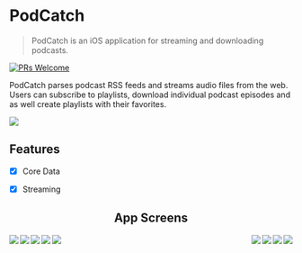# PodCatch

> PodCatch is an iOS application for streaming and downloading podcasts.


[![PRs Welcome](https://img.shields.io/badge/PRs-welcome-brightgreen.svg?style=flat-square)](http://makeapullrequest.com)

PodCatch parses podcast RSS feeds and streams audio files from the web. Users can subscribe to playlists, download individual podcast episodes and as well create playlists with their favorites.

![](https://github.com/chriswebb09/podcatcher/blob/master/Resource/demo.gif)

## Features

- [x] Core Data
- [x] Streaming


<h2 align="center">App Screens</h2>

<img src="https://raw.githubusercontent.com/chriswebb09/podcatcher/master/Resource/podcatch-home.png" align="left">


<img src="https://raw.githubusercontent.com/chriswebb09/podcatcher/master/Resource/search.png" align="left">
<img src="https://raw.githubusercontent.com/chriswebb09/podcatcher/master/Resource/playlist-screen.jpg" align="right">


<img src="https://raw.githubusercontent.com/chriswebb09/podcatcher/master/Resource/player-screen.jpg" align="left">
<img src="https://raw.githubusercontent.com/chriswebb09/podcatcher/master/Resource/add-to.png" align="right">

<img src="https://raw.githubusercontent.com/chriswebb09/podcatcher/master/Resource/browse-screen.png" align="right">

<img src="https://raw.githubusercontent.com/chriswebb09/podcatcher/master/Resource/podcatch-home-edit.png" align="left">


<img src="https://raw.githubusercontent.com/chriswebb09/podcatcher/master/Resource/home.png" align="right">

<img src="https://raw.githubusercontent.com/chriswebb09/podcatcher/master/Resource/playlist-delete.png" align="left">

